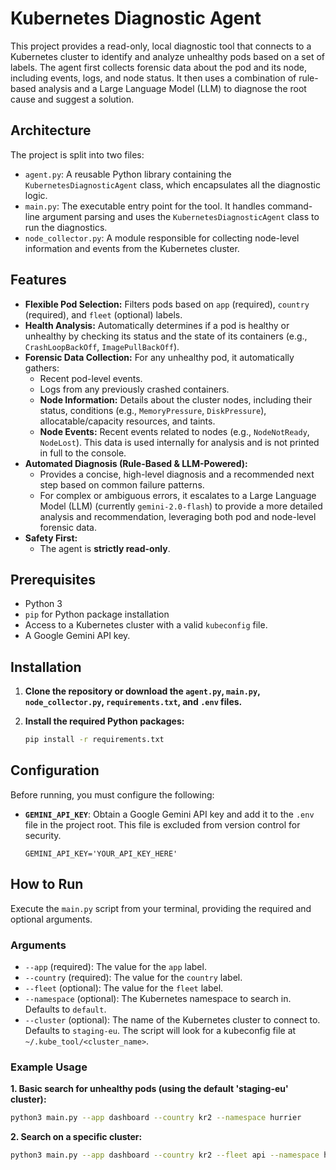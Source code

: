 # Kubernetes Diagnostic Agent

This project provides a read-only, local diagnostic tool that connects to a Kubernetes cluster to identify and analyze unhealthy pods based on a set of labels. The agent first collects forensic data about the pod and its node, including events, logs, and node status. It then uses a combination of rule-based analysis and a Large Language Model (LLM) to diagnose the root cause and suggest a solution.

## Architecture

The project is split into two files:

- `agent.py`: A reusable Python library containing the `KubernetesDiagnosticAgent` class, which encapsulates all the diagnostic logic.
- `main.py`: The executable entry point for the tool. It handles command-line argument parsing and uses the `KubernetesDiagnosticAgent` class to run the diagnostics.
- `node_collector.py`: A module responsible for collecting node-level information and events from the Kubernetes cluster.

## Features

- **Flexible Pod Selection:** Filters pods based on `app` (required), `country` (required), and `fleet` (optional) labels.
- **Health Analysis:** Automatically determines if a pod is healthy or unhealthy by checking its status and the state of its containers (e.g., `CrashLoopBackOff`, `ImagePullBackOff`).
- **Forensic Data Collection:** For any unhealthy pod, it automatically gathers:
    - Recent pod-level events.
    - Logs from any previously crashed containers.
    - **Node Information:** Details about the cluster nodes, including their status, conditions (e.g., `MemoryPressure`, `DiskPressure`), allocatable/capacity resources, and taints.
    - **Node Events:** Recent events related to nodes (e.g., `NodeNotReady`, `NodeLost`).
    This data is used internally for analysis and is not printed in full to the console.
- **Automated Diagnosis (Rule-Based & LLM-Powered):**
    - Provides a concise, high-level diagnosis and a recommended next step based on common failure patterns.
    - For complex or ambiguous errors, it escalates to a Large Language Model (LLM) (currently `gemini-2.0-flash`) to provide a more detailed analysis and recommendation, leveraging both pod and node-level forensic data.
- **Safety First:**
    - The agent is **strictly read-only**.

## Prerequisites

- Python 3
- `pip` for Python package installation
- Access to a Kubernetes cluster with a valid `kubeconfig` file.
- A Google Gemini API key.

## Installation

1.  **Clone the repository or download the `agent.py`, `main.py`, `node_collector.py`, `requirements.txt`, and `.env` files.**

2.  **Install the required Python packages:**

    ```bash
    pip install -r requirements.txt
    ```

## Configuration

Before running, you must configure the following:

- **`GEMINI_API_KEY`**: Obtain a Google Gemini API key and add it to the `.env` file in the project root. This file is excluded from version control for security.

    ```
    GEMINI_API_KEY='YOUR_API_KEY_HERE'
    ```

## How to Run

Execute the `main.py` script from your terminal, providing the required and optional arguments.

### Arguments

- `--app` (required): The value for the `app` label.
- `--country` (required): The value for the `country` label.
- `--fleet` (optional): The value for the `fleet` label.
- `--namespace` (optional): The Kubernetes namespace to search in. Defaults to `default`.
- `--cluster` (optional): The name of the Kubernetes cluster to connect to. Defaults to `staging-eu`. The script will look for a kubeconfig file at `~/.kube_tool/<cluster_name>`.

### Example Usage

**1. Basic search for unhealthy pods (using the default 'staging-eu' cluster):**

```bash
python3 main.py --app dashboard --country kr2 --namespace hurrier
```

**2. Search on a specific cluster:**

```bash
python3 main.py --app dashboard --country kr2 --fleet api --namespace hurrier --cluster my-cluster
```
